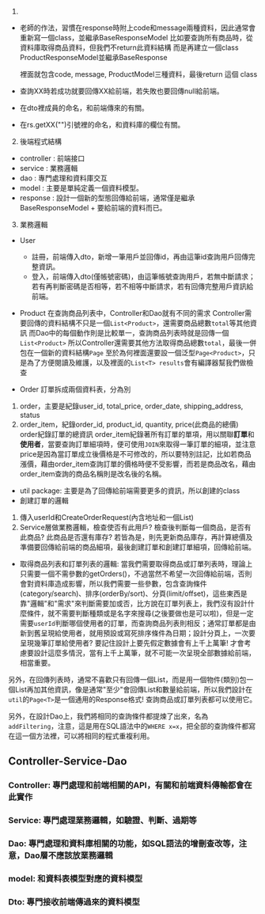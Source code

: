 1. 
* 老師的作法，習慣在response時附上code和message兩種資料，因此通常會重新寫一個class，並繼承BaseResponseModel
    比如要查詢所有商品時，從資料庫取得商品資料，但我們不return此資料結構
    而是再建立一個class ProductResponseModel並繼承BaseResponse

    裡面就包含code, message, ProductModel三種資料，最後return 這個 class

* 查詢XX時若成功就要回傳XX給前端，若失敗也要回傳null給前端。
* 在dto裡成員的命名，和前端傳來的有關。
* 在rs.getXX("")引號裡的命名，和資料庫的欄位有關。

2. 後端程式結構
* controller : 前端接口
* service : 業務邏輯
* dao : 專門處理和資料庫交互
* model : 主要是單純定義一個資料模型。
* response : 設計一個新的型態回傳給前端，通常僅是繼承BaseResponseModel + 要給前端的資料而已。

3. 業務邏輯
* User 
    * 註冊，前端傳入dto，新增一筆用戶並回傳id，再由這筆id查詢用戶回傳完整資訊。
    * 登入，前端傳入dto(僅帳號密碼)，由這筆帳號查詢用戶，若無中斷請求；若有再判斷密碼是否相等，若不相等中斷請求，若有回傳完整用戶資訊給前端。

* Product
在查詢商品列表中，Controller和Dao就有不同的需求
Controller需要回傳的資料結構不只是一個`List<Product>`，還需要商品總數`total`等其他資訊
而Dao中的每個動作則是比較單一，查詢商品列表時就是回傳一個`List<Product>`
所以Controller還需要其他方法取得商品總數`total`，最後一併包在一個新的資料結構`Page`
至於為何裡面還要設一個泛型`Page<Product>`，只是為了方便閱讀及維護，以及裡面的`List<T> results`會有編譯器幫我們做檢查

* Order
訂單拆成兩個資料表，分為別
1. order，主要是紀錄user_id, total_price, order_date, shipping_address, status
2. order_item，紀錄order_id, product_id, quantity, price(此商品的總價)
order紀錄訂單的總資訊
order_item紀錄著所有訂單的單項，用以關聯**訂單**和**使用者**，當要查詢訂單細項時，便可使用`JOIN`來取得一筆訂單的細項，並注意price是因為當訂單成立後價格是不可修改的，所以要特別註記，比如若商品漲價，藉由order_item查詢訂單的價格時便不受影響，而若是商品改名，藉由order_item查詢的商品名稱則是改名後的名稱。 


* util package: 主要是為了回傳給前端需要更多的資訊，所以創建的class
* 創建訂單的邏輯
1. 傳入userId和CreateOrderRequest(內含地址和一個List)
2. Service層做業務邏輯，檢查使否有此用戶? 檢查後判斷每一個商品，是否有此商品? 此商品是否還有庫存? 若皆為是，則先更新商品庫存，再計算總價及準備要回傳給前端的商品細項，最後創建訂單和創建訂單細項，回傳給前端。
* 取得商品列表和訂單列表的邏輯:
當我們需要取得商品或訂單列表時，理論上只需要一個不需參數的getOrders()，不過當然不希望一次回傳給前端，否則會對資料庫造成影響，所以我們需要一些參數，包含查詢條件(category/search)、排序(orderBy/sort)、分頁(limit/offset)，這些東西是靠"邏輯"和"需求"來判斷需要加或否，比方說在訂單列表上，我們沒有設計什麼條件，就不需要判斷種類或是名字來搜尋(之後要做也是可以啦)，但是一定需要`userId`判斷哪個使用者的訂單，而查詢商品列表則相反；通常訂單都是由新到舊呈現給使用者，就用預設或寫死排序條件為日期；設計分頁上，一次要呈現幾筆訂單給使用者? 
要記住設計上要先假定數據會有上千上萬筆! 才會考慮要設計這麼多情況，當有上千上萬筆，就不可能一次呈現全部數據給前端，相當重要。

另外，在回傳列表時，通常不喜歡只有回傳一個List，而是用一個物件(類別)包一個List再加其他資訊，像是通常"至少"會回傳List和數量給前端，所以我們設計在`util`的`Page<T>`是一個通用的Response格式! 查詢商品或訂單列表都可以使用它。

另外，在設計Dao上，我們將相同的查詢條件都提煉了出來，名為`addFiltering`，注意，這是用在SQL語法中的`WHERE x=x`，把全部的查詢條件都寫在這一個方法裡，可以將相同的程式重複利用。

## Controller-Service-Dao

### Controller: 專門處理和前端相關的API，有關和前端資料傳輸都會在此實作
### Service: 專門處理業務邏輯，如驗證、判斷、過期等
### Dao: 專門處理和資料庫相關的功能，如SQL語法的增刪查改等，注意，Dao層不應該放業務邏輯


### model: 和資料表模型對應的資料模型
### Dto:   專門接收前端傳過來的資料模型
